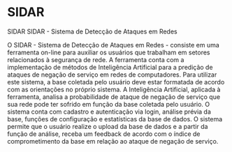 # SIDAR
SIDAR
SIDAR - Sistema de Detecção de Ataques em Redes

O SIDAR - Sistema de Detecção de Ataques em Redes - consiste em uma ferramenta on-line para auxiliar os usuários que trabalham em setores relacionados à segurança de rede. A ferramenta conta com a implementação de métodos de Inteligência Artificial para a predição de ataques de negação de serviço em redes de computadores.
Para utilizar este sistema, a base coletada pelo usuário deve estar formatada de acordo com as orientações no próprio sistema. A Inteligência Artificial, aplicada à ferramenta, analisa a probabilidade de ataque de negação de serviço que sua rede pode ter sofrido em função da base coletada pelo usuário. O sistema conta com cadastro e autenticação via login, análise prévia da base, funções de configuração e estatísticas da base de dados. O sistema permite que o usuário realize o upload da base de dados e a partir da função de análise, receba um feedback de acordo com o índice de comprometimento da base em relação ao ataque de negação de serviço.

